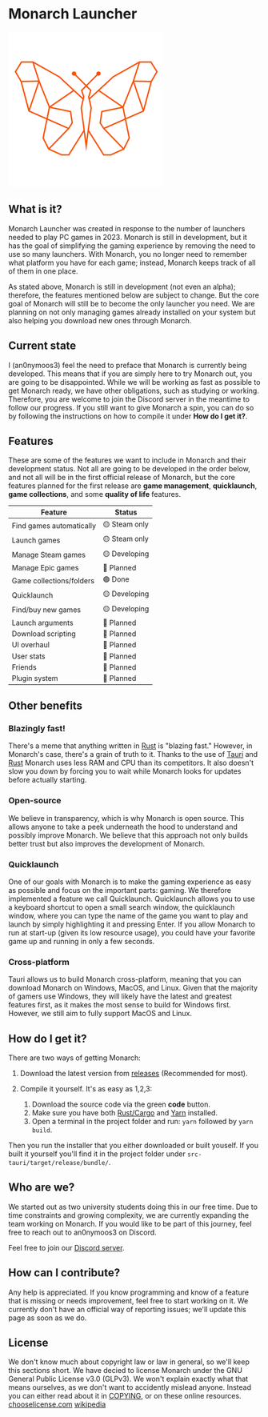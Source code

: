 # Monarch Launcher
![alt text](src-tauri/icons/Square310x310Logo.png)

## What is it?
Monarch Launcher was created in response to the number of launchers needed to play PC games in 2023. Monarch is still in development, but it has the goal of simplifying the gaming experience by removing the need to use so many launchers. With Monarch, you no longer need to remember what platform you have for each game; instead, Monarch keeps track of all of them in one place.

As stated above, Monarch is still in development (not even an alpha); therefore, the features mentioned below are subject to change. But the core goal of Monarch will still be to become the only launcher you need. We are planning on not only managing games already installed on your system but also helping you download new ones through Monarch.

## Current state
I (an0nymoos3) feel the need to preface that Monarch is currently being developed. This means that if you are simply here to try Monarch out, you are going to be disappointed. While we will be working as fast as possible to get Monarch ready, we have other obligations, such as studying or working. Therefore, you are welcome to join the Discord server in the meantime to follow our progress. If you still want to give Monarch a spin, you can do so by following the instructions on how to compile it under **How do I get it?**.

## Features
These are some of the features we want to include in Monarch and their development status. Not all are going to be developed in the order below, and not all will be in the first official release of Monarch, but the core features planned for the first release are **game management**, **quicklaunch**, **game collections**, and some **quality of life** features.

| Feature                  | Status |
| -------                  | ------ |
| Find games automatically | 🟡 Steam only |
| Launch games             | 🟡 Steam only |
| Manage Steam games       | 🟡 Developing |
| Manage Epic games        | 🔴 Planned    |
| Game collections/folders | 🟢 Done       |
| Quicklaunch              | 🟡 Developing |
| Find/buy new games       | 🟡 Developing |
| Launch arguments         | 🔴 Planned    |
| Download scripting       | 🔴 Planned    |
| UI overhaul              | 🔴 Planned    |
| User stats               | 🔴 Planned    |
| Friends                  | 🔴 Planned    |
| Plugin system            | 🔴 Planned    |

## Other benefits

### Blazingly fast!
There's a meme that anything written in [Rust](https://en.wikipedia.org/wiki/Rust_(programming_language)) is "blazing fast." However, in Monarch's case, there's a grain of truth to it. Thanks to the use of [Tauri](https://tauri.app/) and [Rust](https://en.wikipedia.org/wiki/Rust_(programming_language)) Monarch uses less RAM and CPU than its competitors. It also doesn't slow you down by forcing you to wait while Monarch looks for updates before actually starting.

### Open-source
We believe in transparency, which is why Monarch is open source. This allows anyone to take a peek underneath the hood to understand and possibly improve Monarch. We believe that this approach not only builds better trust but also improves the development of Monarch.

### Quicklaunch
One of our goals with Monarch is to make the gaming experience as easy as possible and focus on the important parts: gaming. We therefore implemented a feature we call Quicklaunch. Quicklaunch allows you to use a keyboard shortcut to open a small search window, the quicklaunch window, where you can type the name of the game you want to play and launch by simply highlighting it and pressing Enter. If you allow Monarch to run at start-up (given its low resource usage), you could have your favorite game up and running in only a few seconds.

### Cross-platform
Tauri allows us to build Monarch cross-platform, meaning that you can download Monarch on Windows, MacOS, and Linux. Given that the majority of gamers use Windows, they will likely have the latest and greatest features first, as it makes the most sense to build for Windows first. However, we still aim to fully support MacOS and Linux.

## How do I get it?
There are two ways of getting Monarch:
1. Download the latest version from [releases](https://github.com/Monarch-Launcher/Monarch/releases) (Recommended for most).

2. Compile it yourself. It's as easy as 1,2,3:
    1) Download the source code via the green **code** button.
    2) Make sure you have both [Rust/Cargo](https://www.rust-lang.org/) and [Yarn](https://yarnpkg.com/) installed.
    3) Open a terminal in the project folder and run: `yarn` followed by `yarn build`.

Then you run the installer that you either downloaded or built youself. If you built it yourself you'll find it in the project folder under `src-tauri/target/release/bundle/`.

## Who are we?
We started out as two university students doing this in our free time. Due to time constraints and growing complexity, we are currently expanding the team working on Monarch. If you would like to be part of this journey, feel free to reach out to an0nymoos3 on Discord.  

Feel free to join our [Discord server](https://discord.gg/YjvJPPdbCw).

## How can I contribute?
Any help is appreciated. If you know programming and know of a feature that is missing or needs improvement, feel free to start working on it. We currently don't have an official way of reporting issues; we'll update this page as soon as we do. 

## License
We don't know much about copyright law or law in general, so we'll keep this sections short. We have decied to license Monarch under the GNU General Public License v3.0 (GLPv3). We won't explain exactly what that means ourselves, as we don't want to accidently mislead anyone. Instead you can either read about it in [COPYING](https://github.com/Monarch-Launcher/Monarch/blob/main/COPYING), or on these online resources.
[chooselicense.com](https://choosealicense.com/licenses/gpl-3.0/) [wikipedia](https://en.wikipedia.org/wiki/GNU_General_Public_License)
